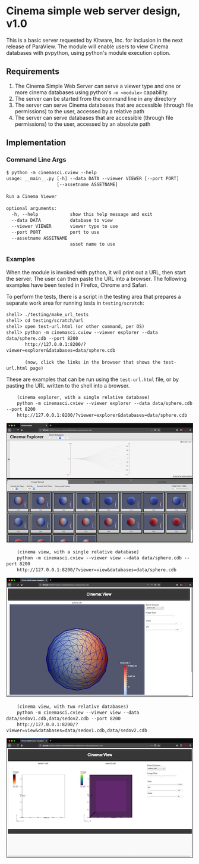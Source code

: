 # Cinema simple web server design, v1.0

This is a basic server requested by Kitware, Inc. for inclusion in the next release of ParaView. The module will enable users to view Cinema databases with pvpython, using python's module execution option.

## Requirements

1. The Cinema Simple Web Server can serve a viewer type and one or more cinema databases using python's `-m <module>` capability.
1. The server can be started from the command line in any directory
1. The server can serve Cinema databases that are accessible (through file permissions) to the user, accessed by a relative path 
1. The server can serve databases that are accessible (through file permissions) to the user, accessed by an absolute path

## Implementation 

### Command Line Args

```
$ python -m cinemasci.cview --help
usage: __main__.py [-h] --data DATA --viewer VIEWER [--port PORT]
                   [--assetname ASSETNAME]

Run a Cinema Viewer

optional arguments:
  -h, --help            show this help message and exit
  --data DATA           database to view
  --viewer VIEWER       viewer type to use
  --port PORT           port to use
  --assetname ASSETNAME
                        asset name to use
```

### Examples

When the module is invoked with python, it will print out a URL, then start the server. The user can then paste the URL into a browser. The following examples have been tested in Firefox, Chrome and Safari.

To perform the tests, there is a script in the testing area that prepares a separate work area for running tests in `testing/scratch`:

```
shell> ./testing/make_url_tests
shell> cd testing/scratch/url
shell> open test-url.html (or other command, per OS)
shell> python -m cinemasci.cview --viewer explorer --data data/sphere.cdb --port 8200
       http://127.0.0.1:8200/?viewer=explorer&databases=data/sphere.cdb

       (now, click the links in the browser that shows the test-url.html page)
```

These are examples that can be run using the `test-url.html` file, or by pasting the URL written to the shell into a browser.


```
    (cinema explorer, with a single relative database)
    python -m cinemasci.cview --viewer explorer --data data/sphere.cdb --port 8200
    http://127.0.0.1:8200/?viewer=explorer&databases=data/sphere.cdb
```
<p align="center">
<img src="doc/img/explorer.png"></img>
</p>

```
    (cinema view, with a single relative database)
    python -m cinemasci.cview --viewer view --data data/sphere.cdb --port 8200
    http://127.0.0.1:8200/?viewer=view&databases=data/sphere.cdb
```
<p align="center">
<img src="doc/img/view_single.png"></img>
</p>

```
    (cinema view, with two relative databases)
    python -m cinemasci.cview --viewer view --data data/sedov1.cdb,data/sedov2.cdb --port 8200
    http://127.0.0.1:8200/?viewer=view&databases=data/sedov1.cdb,data/sedov2.cdb
```
<p align="center">
<img src="doc/img/view_multiple.png"></img>
</p>

